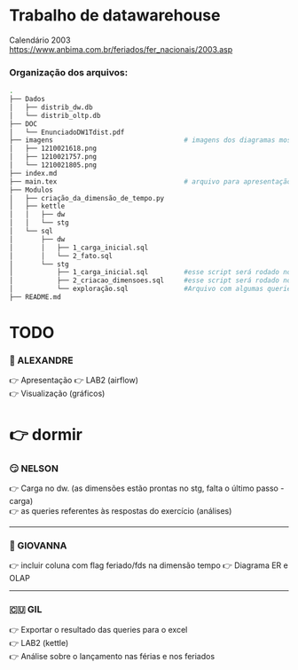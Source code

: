 # Trabalho de datawarehouse

Calendário 2003
https://www.anbima.com.br/feriados/fer_nacionais/2003.asp

### Organização dos arquivos:
```sh
.
├── Dados
│   ├── distrib_dw.db
│   └── distrib_oltp.db
├── DOC
│   └── EnunciadoDW1Tdist.pdf
├── imagens                                 # imagens dos diagramas mostrados nas aulas
│   ├── 1210021618.png
│   ├── 1210021757.png
│   └── 1210021805.png
├── index.md
├── main.tex                                # arquivo para apresentação em LaTeX
├── Modulos
│   ├── criação_da_dimensão_de_tempo.py
│   ├── kettle
│   │   ├── dw
│   │   └── stg
│   └── sql
│       ├── dw
│       │   ├── 1_carga_inicial.sql
│       │   └── 2_fato.sql
│       └── stg 
│           ├── 1_carga_inicial.sql         #esse script será rodado no banco OLTP
│           ├── 2_criacao_dimensoes.sql     #esse script será rodado no banco STG
│           └── exploração.sql              #Arquivo com algumas queries para "análise expliratória"
├── README.md
```

# TODO

### :robot: ALEXANDRE
:point_right: Apresentação
:point_right: LAB2 (airflow)  
:point_right: Visualização (gráficos)  
# :point_right: dormir

### :smirk: NELSON
:point_right: Carga no dw. (as dimensões estão prontas no stg,
falta o último passo - carga)  
:point_right: as queries referentes às respostas do exercício (análises)  

---

### :woman: GIOVANNA
:point_right: incluir coluna com flag feriado/fds na dimensão tempo
:point_right: Diagrama ER e OLAP  
  

---

### :cuba: GIL
:point_right: Exportar o resultado das queries para o excel  
:point_right: LAB2 (kettle)  
:point_right: Análise sobre o lançamento nas férias e nos feriados
